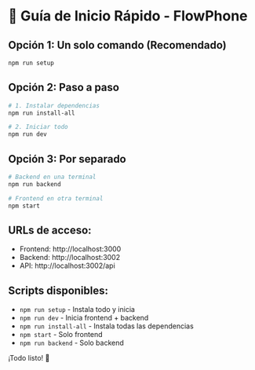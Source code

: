 # 🚀 Guía de Inicio Rápido - FlowPhone

## Opción 1: Un solo comando (Recomendado)
```bash
npm run setup
```

## Opción 2: Paso a paso
```bash
# 1. Instalar dependencias
npm run install-all

# 2. Iniciar todo
npm run dev
```

## Opción 3: Por separado
```bash
# Backend en una terminal
npm run backend

# Frontend en otra terminal  
npm start
```

## URLs de acceso:
- Frontend: http://localhost:3000
- Backend: http://localhost:3002
- API: http://localhost:3002/api

## Scripts disponibles:
- `npm run setup` - Instala todo y inicia
- `npm run dev` - Inicia frontend + backend
- `npm run install-all` - Instala todas las dependencias
- `npm start` - Solo frontend
- `npm run backend` - Solo backend

¡Todo listo! 🎉
